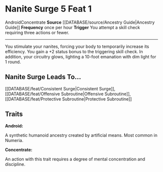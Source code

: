 ﻿---
actions: '[reaction]'
feat: Nanite Surge
frequency: once per hour
id: '2463'
leads_to: '[[DATABASE/feat/Consistent Surge|Consistent Surge]] , [[DATABASE/feat/Offensive
  Subroutine|Offensive Subroutine]] , [[DATABASE/feat/Protective Subroutine|Protective
  Subroutine]]'
level: '1'
name: Nanite Surge
rarity: Common
source: '[[DATABASE/source/Ancestry Guide|Ancestry Guide]]'
trait:
- '[[DATABASE/trait/Android|Android]]'
- '[[DATABASE/trait/Concentrate|Concentrate]]'
trigger: You attempt a skill check requiring three actions or fewer.
type: Feat

---
# Nanite Surge <span class="action-icon">5</span> <span class="item-type">Feat 1</span>

<span class="item-trait">Android</span><span class="item-trait">Concentrate</span>
**Source** [[DATABASE/source/Ancestry Guide|Ancestry Guide]] 
**Frequency** once per hour
**Trigger** You attempt a skill check requiring three actions or fewer.

---
You stimulate your nanites, forcing your body to temporarily increase its efficiency. You gain a +2 status bonus to the triggering skill check. In addition, your circuitry glows, lighting a 10-foot emanation with dim light for 1 round.

## Nanite Surge Leads To...

[[DATABASE/feat/Consistent Surge|Consistent Surge]], [[DATABASE/feat/Offensive Subroutine|Offensive Subroutine]], [[DATABASE/feat/Protective Subroutine|Protective Subroutine]]

## Traits

**Android:**

A synthetic humanoid ancestry created by artificial means. Most common in Numeria.

**Concentrate:**

An action with this trait requires a degree of mental concentration and discipline.